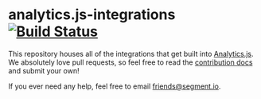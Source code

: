 
# analytics.js-integrations [![Build Status](https://travis-ci.org/segmentio/analytics.js-integrations.png)](https://travis-ci.org/segmentio/analytics.js-integrations)

This repository houses all of the integrations that get built into [Analytics.js](https://github.com/segmentio/analytics.js). We absolutely love pull requests, so feel free to read the [contribution docs](/Contributing.md) and submit your own!

If you ever need any help, feel free to email [friends@segment.io](mailto:friends@segment.io).
